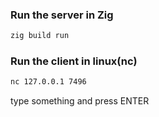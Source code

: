 ### Run the server in Zig
```bash
zig build run
```
### Run the client in linux(nc)
```bash
nc 127.0.0.1 7496
```
type something and press ENTER